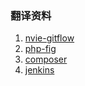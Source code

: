 ### 翻译资料 ###
1. [nvie-gitflow](php-fig/index.md)
2. [php-fig](php-fig/index.md)
3. [composer](composer/index.md)
4. [jenkins](jenkins/index.md)